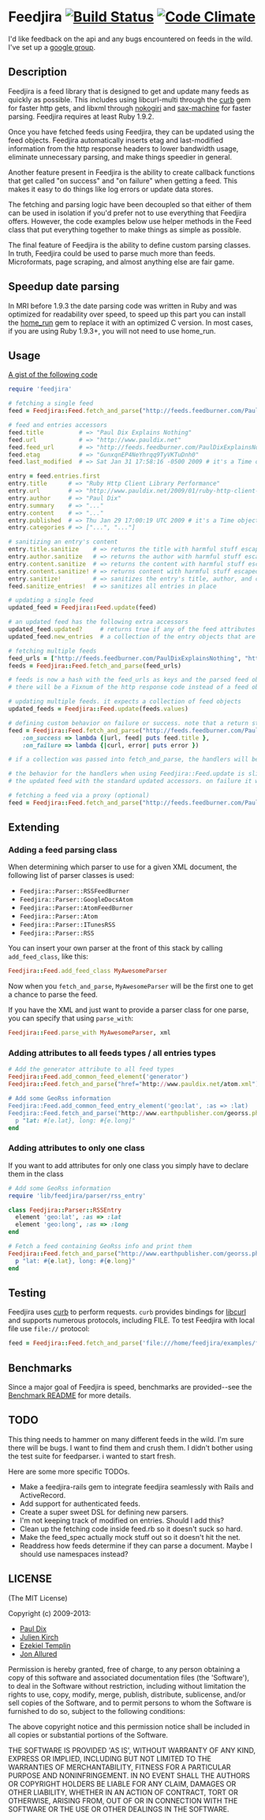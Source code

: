 # Feedjira [![Build Status][travis-badge]][travis] [![Code Climate][code-climate-badge]][code-climate]

[travis-badge]: https://secure.travis-ci.org/feedjira/feedjira.png
[travis]: http://travis-ci.org/feedjira/feedjira
[code-climate-badge]: https://codeclimate.com/github/feedjira/feedjira.png
[code-climate]: https://codeclimate.com/github/feedjira/feedjira

I'd like feedback on the api and any bugs encountered on feeds in the wild. I've
set up a [google group][].

[google group]: http://groups.google.com/group/feedjira

## Description

Feedjira is a feed library that is designed to get and update many feeds as
quickly as possible. This includes using libcurl-multi through the [curb][] gem
for faster http gets, and libxml through [nokogiri][] and [sax-machine][] for
faster parsing.  Feedjira requires at least Ruby 1.9.2.

[curb]: https://github.com/taf2/curb
[nokogiri]: https://github.com/sparklemotion/nokogiri
[sax-machine]: https://github.com/pauldix/sax-machine

Once you have fetched feeds using Feedjira, they can be updated using the feed
objects. Feedjira automatically inserts etag and last-modified information from
the http response headers to lower bandwidth usage, eliminate unnecessary
parsing, and make things speedier in general.

Another feature present in Feedjira is the ability to create callback functions
that get called "on success" and "on failure" when getting a feed. This makes it
easy to do things like log errors or update data stores.

The fetching and parsing logic have been decoupled so that either of them can be
used in isolation if you'd prefer not to use everything that Feedjira offers.
However, the code examples below use helper methods in the Feed class that put
everything together to make things as simple as possible.

The final feature of Feedjira is the ability to define custom parsing classes.
In truth, Feedjira could be used to parse much more than feeds. Microformats,
page scraping, and almost anything else are fair game.

## Speedup date parsing

In MRI before 1.9.3 the date parsing code was written in Ruby and was optimized
for readability over speed, to speed up this part you can install the
[home_run][] gem to replace it with an optimized C version. In most cases, if
you are using Ruby 1.9.3+, you will not need to use home\_run.

[home_run]: https://github.com/jeremyevans/home_run

## Usage

[A gist of the following code](http://gist.github.com/57285)

```ruby
require 'feedjira'

# fetching a single feed
feed = Feedjira::Feed.fetch_and_parse("http://feeds.feedburner.com/PaulDixExplainsNothing")

# feed and entries accessors
feed.title          # => "Paul Dix Explains Nothing"
feed.url            # => "http://www.pauldix.net"
feed.feed_url       # => "http://feeds.feedburner.com/PaulDixExplainsNothing"
feed.etag           # => "GunxqnEP4NeYhrqq9TyVKTuDnh0"
feed.last_modified  # => Sat Jan 31 17:58:16 -0500 2009 # it's a Time object

entry = feed.entries.first
entry.title      # => "Ruby Http Client Library Performance"
entry.url        # => "http://www.pauldix.net/2009/01/ruby-http-client-library-performance.html"
entry.author     # => "Paul Dix"
entry.summary    # => "..."
entry.content    # => "..."
entry.published  # => Thu Jan 29 17:00:19 UTC 2009 # it's a Time object
entry.categories # => ["...", "..."]

# sanitizing an entry's content
entry.title.sanitize    # => returns the title with harmful stuff escaped
entry.author.sanitize   # => returns the author with harmful stuff escaped
entry.content.sanitize  # => returns the content with harmful stuff escaped
entry.content.sanitize! # => returns content with harmful stuff escaped and replaces original (also exists for author and title)
entry.sanitize!         # => sanitizes the entry's title, author, and content in place (as in, it changes the value to clean versions)
feed.sanitize_entries!  # => sanitizes all entries in place

# updating a single feed
updated_feed = Feedjira::Feed.update(feed)

# an updated feed has the following extra accessors
updated_feed.updated?     # returns true if any of the feed attributes have been modified. will return false if no new entries
updated_feed.new_entries  # a collection of the entry objects that are newer than the latest in the feed before update

# fetching multiple feeds
feed_urls = ["http://feeds.feedburner.com/PaulDixExplainsNothing", "http://feeds.feedburner.com/trottercashion"]
feeds = Feedjira::Feed.fetch_and_parse(feed_urls)

# feeds is now a hash with the feed_urls as keys and the parsed feed objects as values. If an error was thrown
# there will be a Fixnum of the http response code instead of a feed object

# updating multiple feeds. it expects a collection of feed objects
updated_feeds = Feedjira::Feed.update(feeds.values)

# defining custom behavior on failure or success. note that a return status of 304 (not updated) will call the on_success handler
feed = Feedjira::Feed.fetch_and_parse("http://feeds.feedburner.com/PaulDixExplainsNothing",
	:on_success => lambda {|url, feed| puts feed.title },
	:on_failure => lambda {|curl, error| puts error })

# if a collection was passed into fetch_and_parse, the handlers will be called for each one

# the behavior for the handlers when using Feedjira::Feed.update is slightly different. The feed passed into on_success will be
# the updated feed with the standard updated accessors. on failure it will be the original feed object passed into update

# fetching a feed via a proxy (optional)
feed = Feedjira::Feed.fetch_and_parse("http://feeds.feedburner.com/PaulDixExplainsNothing", {:proxy_url => '10.0.0.1', :proxy_port => 3084})
```

## Extending

### Adding a feed parsing class

When determining which parser to use for a given XML document, the following
list of parser classes is used:

* `Feedjira::Parser::RSSFeedBurner`
* `Feedjira::Parser::GoogleDocsAtom`
* `Feedjira::Parser::AtomFeedBurner`
* `Feedjira::Parser::Atom`
* `Feedjira::Parser::ITunesRSS`
* `Feedjira::Parser::RSS`

You can insert your own parser at the front of this stack by calling
`add_feed_class`, like this:

```ruby
Feedjira::Feed.add_feed_class MyAwesomeParser
```

Now when you `fetch_and_parse`, `MyAwesomeParser` will be the first one to get a
chance to parse the feed.

If you have the XML and just want to provide a parser class for one parse, you
can specify that using `parse_with`:

```ruby
Feedjira::Feed.parse_with MyAwesomeParser, xml
```

### Adding attributes to all feeds types / all entries types

```ruby
# Add the generator attribute to all feed types
Feedjira::Feed.add_common_feed_element('generator')
Feedjira::Feed.fetch_and_parse("href="http://www.pauldix.net/atom.xml").generator # => 'TypePad'

# Add some GeoRss information
Feedjira::Feed.add_common_feed_entry_element('geo:lat', :as => :lat)
Feedjira::Feed.fetch_and_parse("http://www.earthpublisher.com/georss.php").entries.each do |e|
  p "lat: #[e.lat}, long: #{e.long]"
end
```

### Adding attributes to only one class

If you want to add attributes for only one class you simply have to declare them
in the class

```ruby
# Add some GeoRss information
require 'lib/feedjira/parser/rss_entry'

class Feedjira::Parser::RSSEntry
  element 'geo:lat', :as => :lat
  element 'geo:long', :as => :long
end

# Fetch a feed containing GeoRss info and print them
Feedjira::Feed.fetch_and_parse("http://www.earthpublisher.com/georss.php").entries.each do |e|
  p "lat: #{e.lat}, long: #{e.long}"
end
```

## Testing

Feedjira uses [curb][] to perform requests. `curb` provides bindings for
[libcurl][] and supports numerous protocols, including FILE. To test Feedjira
with local file use `file://` protocol:

[libcurl]: http://curl.haxx.se/libcurl/

```ruby
feed = Feedjira::Feed.fetch_and_parse('file:///home/feedjira/examples/feed.rss')
```

## Benchmarks

Since a major goal of Feedjira is speed, benchmarks are provided--see the
[Benchmark README][benchmark_readme] for more details.

[benchmark_readme]: https://github.com/feedjira/feedjira/blob/master/benchmarks/README.md

## TODO

This thing needs to hammer on many different feeds in the wild. I'm sure there
will be bugs. I want to find them and crush them. I didn't bother using the test
suite for feedparser. i wanted to start fresh.

Here are some more specific TODOs.

* Make a feedjira-rails gem to integrate feedjira seamlessly with Rails and ActiveRecord.
* Add support for authenticated feeds.
* Create a super sweet DSL for defining new parsers.
* I'm not keeping track of modified on entries. Should I add this?
* Clean up the fetching code inside feed.rb so it doesn't suck so hard.
* Make the feed_spec actually mock stuff out so it doesn't hit the net.
* Readdress how feeds determine if they can parse a document. Maybe I should use namespaces instead?

## LICENSE

(The MIT License)

Copyright (c) 2009-2013:

- [Paul Dix](http://pauldix.net)
- [Julien Kirch](http://archiloque.net/)
- [Ezekiel Templin](http://zeke.templ.in/)
- [Jon Allured](http://jonallured.com/)

Permission is hereby granted, free of charge, to any person obtaining a copy of
this software and associated documentation files (the 'Software'), to deal in
the Software without restriction, including without limitation the rights to
use, copy, modify, merge, publish, distribute, sublicense, and/or sell copies of
the Software, and to permit persons to whom the Software is furnished to do so,
subject to the following conditions:

The above copyright notice and this permission notice shall be included in all
copies or substantial portions of the Software.

THE SOFTWARE IS PROVIDED 'AS IS', WITHOUT WARRANTY OF ANY KIND, EXPRESS OR
IMPLIED, INCLUDING BUT NOT LIMITED TO THE WARRANTIES OF MERCHANTABILITY, FITNESS
FOR A PARTICULAR PURPOSE AND NONINFRINGEMENT.  IN NO EVENT SHALL THE AUTHORS OR
COPYRIGHT HOLDERS BE LIABLE FOR ANY CLAIM, DAMAGES OR OTHER LIABILITY, WHETHER
IN AN ACTION OF CONTRACT, TORT OR OTHERWISE, ARISING FROM, OUT OF OR IN
CONNECTION WITH THE SOFTWARE OR THE USE OR OTHER DEALINGS IN THE SOFTWARE.
